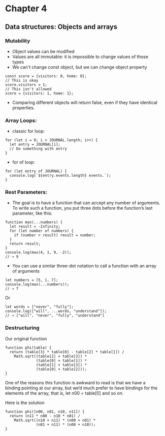 # Chapter 4
## Data structures: Objects and arrays

### Mutability
- Object values can be modified
- Values are all immutable: it is impossible to change values of those types
- We can't change const object, but we can change object property
```
const score = {visitors: 0, home: 0};
// This is okay
score.visitors = 1;
// This isn't allowed
score = {visitors: 1, home: 1};
```
- Comparing different objects will return false, even if they have identical properties. 

### Array Loops:
- classic for loop:
```
for (let i = 0; i < JOURNAL.length; i++) {
  let entry = JOURNAL[i];
  // Do something with entry
}
```
- for of loop:
```
for (let entry of JOURNAL) {
  console.log(`${entry.events.length} events.`);
}
```

### Rest Parameters:
- The goal is to have a function that can accept any number of arguments. To write such a function, you put three dots before the function’s last parameter, like this:
```
function max(...numbers) {
  let result = -Infinity;
  for (let number of numbers) {
    if (number > result) result = number;
  }
  return result;
}
console.log(max(4, 1, 9, -2));
// → 9
```
- You can use a similar three-dot notation to call a function with an array of arguments
```
let numbers = [5, 1, 7];
console.log(max(...numbers));
// → 7
```

Or

```
let words = ["never", "fully"];
console.log(["will", ...words, "understand"]);
// → ["will", "never", "fully", "understand"]
```

### Destructuring
Our original function
```
function phi(table) {
  return (table[3] * table[0] - table[2] * table[1]) /
    Math.sqrt((table[2] + table[3]) *
              (table[0] + table[1]) *
              (table[1] + table[3]) *
              (table[0] + table[2]));
}
```

One of the reasons this function is awkward to read is that we have a binding pointing at our array, but we’d much prefer to have bindings for the elements of the array, that is, let n00 = table[0] and so on. 

Here is the solution

```
function phi([n00, n01, n10, n11]) {
  return (n11 * n00 - n10 * n01) /
    Math.sqrt((n10 + n11) * (n00 + n01) *
              (n01 + n11) * (n00 + n10));
}

```

